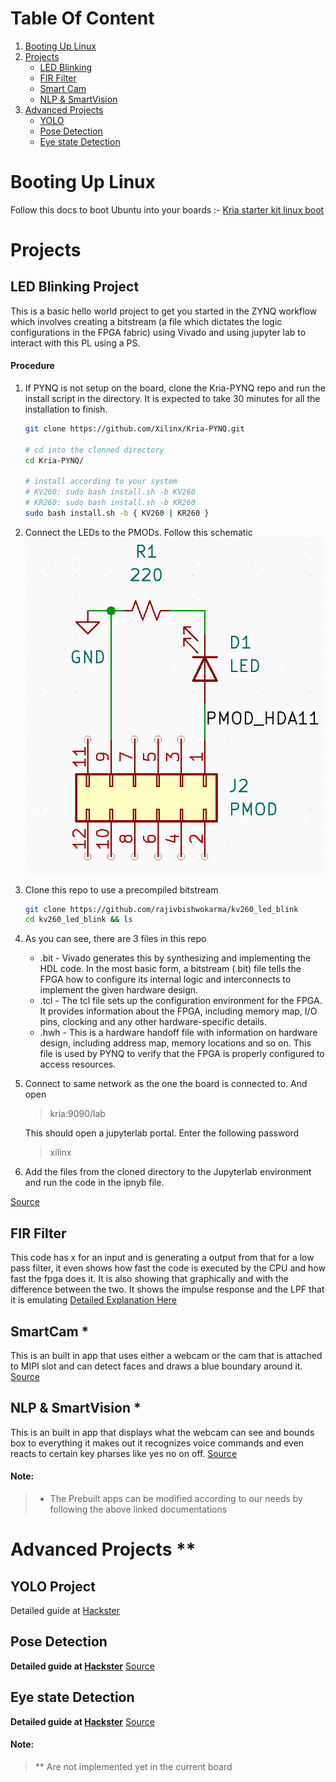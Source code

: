 # Table Of Content
1. [Booting Up Linux](#booting-up-linux)
2. [Projects](#projects)
	- [LED Blinking](#led-blinking-project)
	- [FIR Filter](#fir-filter)
	- [Smart Cam](#smartcam-*)
	- [NLP & SmartVision](#nlp-&-smartvision-*)
3. [Advanced Projects](#advanced-projects)
	- [YOLO](#yolo-project)
	- [Pose Detection](#pose-detection)
	- [Eye state Detection](#eye-state-detection)
# Booting Up Linux
Follow this docs to boot Ubuntu into your boards :- [Kria starter kit linux boot](https://xilinx.github.io/kria-apps-docs/kv260/2022.1/build/html/docs/kria_starterkit_linux_boot.html)

# Projects
## LED Blinking Project
This is a basic hello world project to get you started in the ZYNQ workflow which involves creating a bitstream (a file which dictates the logic configurations in the FPGA fabric) using Vivado and using jupyter lab to interact with this PL using a PS. 
#### Procedure
1. If PYNQ is not setup on the board, clone the Kria-PYNQ repo and run the install script in the directory. It is expected to take 30 minutes for all the installation to finish.
	```sh
	git clone https://github.com/Xilinx/Kria-PYNQ.git
	 
	# cd into the clonned directory
	cd Kria-PYNQ/
	 
	# install according to your system
	# KV260: sudo bash install.sh -b KV260
	# KR260: sudo bash install.sh -b KR260
	sudo bash install.sh -b { KV260 | KR260 } 
	```
	
2. Connect the LEDs to the PMODs. Follow this schematic
![Schematic](../assets/LED_Blinking_Schematic.png)	
3. Clone this repo to use a precompiled bitstream
	 ```sh
	git clone https://github.com/rajivbishwokarma/kv260_led_blink
	cd kv260_led_blink && ls
	```
	
4. As you can see, there are 3 files in this repo
	- .bit - Vivado generates this by synthesizing and implementing the HDL code. In the most basic form, a bitstream (.bit) file tells the FPGA how to configure its internal logic and interconnects to implement the given hardware design.
	- .tcl - The tcl file sets up the configuration environment for the FPGA. It provides information about the FPGA, including memory map, I/O pins, clocking and any other hardware-specific details.
	- .hwh - This is a hardware handoff file with information on hardware design, including address map, memory locations and so on. This file is used by PYNQ to verify that the FPGA is properly configured to access resources.

5. Connect to same network as the one the board is connected to. And open
	> kria:9090/lab
	
	This should open a jupyterlab portal. Enter the following password
	> xilinx 
	
6. Add the files from the cloned directory to the Jupyterlab environment and run the code in the ipnyb file.

[Source](https://rabish.medium.com/blinking-a-led-with-pynq-in-kria-kv260-kr260-dc17f334bc2a)

## FIR Filter
This code has x for an input and is generating a output from that for a low pass filter, it even shows how fast the code is executed by the CPU and how fast the fpga does it. It is also showing that graphically and with the difference between the two. It shows the impulse response and the LPF that it is emulating
[Detailed Explanation Here](<./FIR Filter.md>)

## SmartCam *
This is an built in app that uses either a webcam or the cam that is attached to MIPI slot and can detect faces and draws a blue boundary around it.
[Source](https://xilinx.github.io/kria-apps-docs/kv260/2022.1/build/html/docs/smartcamera/docs/app_deployment.html)

## NLP & SmartVision *
This is an built in app that displays what the webcam can see and bounds box to everything it makes out it recognizes voice commands and even reacts to certain key pharses like yes no on off.
[Source](https://xilinx.github.io/kria-apps-docs/kv260/2022.1/build/html/docs/nlp-smartvision/docs/app_deployment_nlp.html)

#### Note:
>* The Prebuilt apps can be modified according to our needs by following the above linked documentations 
# Advanced Projects \**

## YOLO Project
Detailed guide at [Hackster](https://www.hackster.io/hdcoe/running-yolov2-tiny-on-kv260-28f801)
## Pose Detection
**Detailed guide at [Hackster](https://www.hackster.io/Parimala6/eye-state-detection-model-implementation-on-kria-3415a3)**
[Source](https://github.com/PeterQuinn396/KV260-Pose-Commands)

## Eye state Detection
**Detailed guide at [Hackster](https://www.hackster.io/Parimala6/eye-state-detection-model-implementation-on-kria-3415a3)**
[Source](https://github.com/Parimala6/Vitis-AI_based_binary_classification)

#### Note:
>** Are not implemented yet in the current board